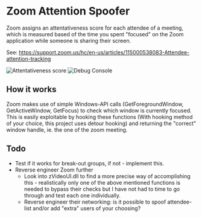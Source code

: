 # Zoom Attention Spoofer
Zoom assigns an attentativeness score for each attendee of a meeting, which is measured based of the time you spent "focused" on the Zoom application while someone is sharing their screen.

See: https://support.zoom.us/hc/en-us/articles/115000538083-Attendee-attention-tracking

![Attentativeness score](https://i.imgur.com/fXC8ATu.png)
![Debug Console](https://i.imgur.com/y2OoojH.png)

## How it works
Zoom makes use of simple Windows-API calls (GetForegroundWindow, GetActiveWindow, GetFocus) to check which window is currently focused.
This is easily exploitable by hooking these functions (With hooking method of your choice, this project uses detour hooking) and returning the "correct" window handle, ie. the one of the zoom meeting.

## Todo
* Test if it works for break-out groups, if not - implement this.
* Reverse engineer Zoom further
	- Look into zVideoUI.dll to find a more precise way of accomplishing this - realistically only one of the above mentioned functions is needed to bypass their checks but I have not had to time to go through and test each one individually.
	- Reverse engineer their networking: is it possible to spoof attendee-list and/or add "extra" users of your choosing?
	
